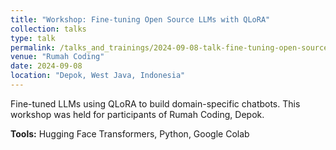 ```yaml
---
title: "Workshop: Fine-tuning Open Source LLMs with QLoRA"
collection: talks
type: talk
permalink: /talks_and_trainings/2024-09-08-talk-fine-tuning-open-source-llms-with-qlora
venue: "Rumah Coding"
date: 2024-09-08
location: "Depok, West Java, Indonesia"
---
```


Fine-tuned LLMs using QLoRA to build domain-specific chatbots. This workshop was held for participants of Rumah Coding, Depok.

**Tools:** Hugging Face Transformers, Python, Google Colab

